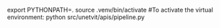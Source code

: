 


export PYTHONPATH=.
source .venv/bin/activate #To activate the virtual environment:
python src/unetvit/apis/pipeline.py 
